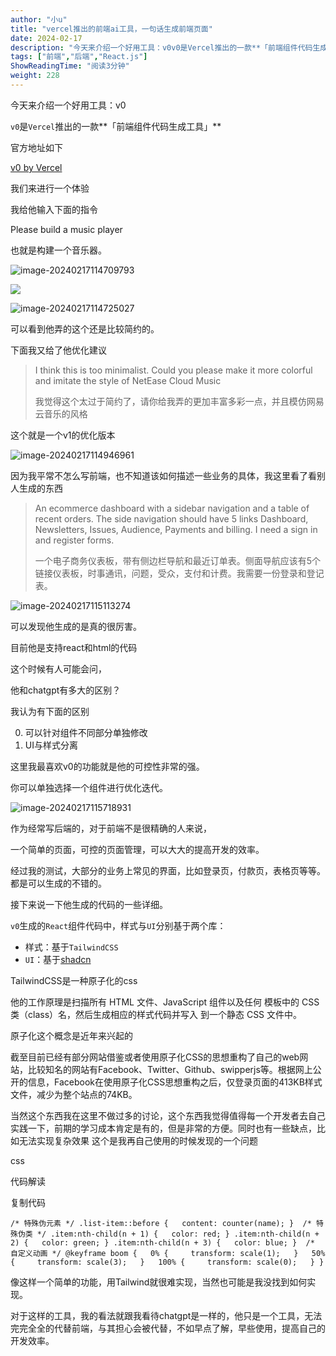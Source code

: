 ```yaml
---
author: "小u"
title: "vercel推出的前端ai工具，一句话生成前端页面"
date: 2024-02-17
description: "今天来介绍一个好用工具：v0v0是Vercel推出的一款**「前端组件代码生成工具」**官方地址如下v0byVercel我们来进行一个体验我给他输入下面的指令Pleasebuild"
tags: ["前端","后端","React.js"]
ShowReadingTime: "阅读3分钟"
weight: 228
---
```

今天来介绍一个好用工具：v0

`v0`是`Vercel`推出的一款\*\*「前端组件代码生成工具」\*\*

官方地址如下

[v0 by Vercel](https://link.juejin.cn?target=https%3A%2F%2Fv0.dev%2F "https://v0.dev/")

我们来进行一个体验

我给他输入下面的指令

Please build a music player

也就是构建一个音乐器。

![image-20240217114709793](https://p3-juejin.byteimg.com/tos-cn-i-k3u1fbpfcp/3693e0442f7341f5aef3e6096bc747fb~tplv-k3u1fbpfcp-jj-mark:3024:0:0:0:q75.awebp#?w=2461&h=886&s=79820&e=png&b=fefefe)

![](https://p3-juejin.byteimg.com/tos-cn-i-k3u1fbpfcp/8a74fb083ff84818a4324166bccbe755~tplv-k3u1fbpfcp-jj-mark:3024:0:0:0:q75.awebp#?w=2461&h=886&s=79820&e=png&b=fefefe)

![image-20240217114725027](https://p3-juejin.byteimg.com/tos-cn-i-k3u1fbpfcp/6c5fee73335a471080f426421145e45f~tplv-k3u1fbpfcp-jj-mark:3024:0:0:0:q75.awebp#?w=2229&h=715&s=38365&e=png&b=fefefe)

可以看到他弄的这个还是比较简约的。

下面我又给了他优化建议

> I think this is too minimalist. Could you please make it more colorful and imitate the style of NetEase Cloud Music
> 
> 我觉得这个太过于简约了，请你给我弄的更加丰富多彩一点，并且模仿网易云音乐的风格

这个就是一个v1的优化版本

![image-20240217114946961](https://p3-juejin.byteimg.com/tos-cn-i-k3u1fbpfcp/53c63127b6454ee5b183eb53bdfa8e34~tplv-k3u1fbpfcp-jj-mark:3024:0:0:0:q75.awebp#?w=2542&h=881&s=255545&e=png&b=fefefe)

因为我平常不怎么写前端，也不知道该如何描述一些业务的具体，我这里看了看别人生成的东西

> An ecommerce dashboard with a sidebar navigation and a table of recent orders. The side navigation should have 5 links Dashboard, Newsletters, Issues, Audience, Payments and billing. I need a sign in and register forms.
> 
> 一个电子商务仪表板，带有侧边栏导航和最近订单表。侧面导航应该有5个链接仪表板，时事通讯，问题，受众，支付和计费。我需要一份登录和登记表。

![image-20240217115113274](https://p3-juejin.byteimg.com/tos-cn-i-k3u1fbpfcp/dacf02710d4048f0a07f7826da71d0fa~tplv-k3u1fbpfcp-jj-mark:3024:0:0:0:q75.awebp#?w=2540&h=904&s=115382&e=png&b=fefefe)

可以发现他生成的是真的很厉害。

目前他是支持react和html的代码

这个时候有人可能会问，

他和chatgpt有多大的区别？

我认为有下面的区别

0.  可以针对组件不同部分单独修改
1.  UI与样式分离

这里我最喜欢v0的功能就是他的可控性非常的强。

你可以单独选择一个组件进行优化迭代。

![image-20240217115718931](https://p3-juejin.byteimg.com/tos-cn-i-k3u1fbpfcp/6339bab2f9cc4643bd82b077c2bb7c23~tplv-k3u1fbpfcp-jj-mark:3024:0:0:0:q75.awebp#?w=1397&h=962&s=78621&e=png&b=fefefe)

作为经常写后端的，对于前端不是很精确的人来说，

一个简单的页面，可控的页面管理，可以大大的提高开发的效率。

经过我的测试，大部分的业务上常见的界面，比如登录页，付款页，表格页等等。都是可以生成的不错的。

接下来说一下他生成的代码的一些详细。

`v0`生成的`React`组件代码中，样式与`UI`分别基于两个库：

*   样式：基于`TailwindCSS`
*   `UI`：基于[shadcn](https://link.juejin.cn?target=https%3A%2F%2Flink.zhihu.com%2F%3Ftarget%3Dhttps%253A%2F%2Fui.shadcn.com%2F "https://link.zhihu.com/?target=https%3A//ui.shadcn.com/")

TailwindCSS是一种原子化的css

他的工作原理是扫描所有 HTML 文件、JavaScript 组件以及任何 模板中的 CSS 类（class）名，然后生成相应的样式代码并写入 到一个静态 CSS 文件中。

原子化这个概念是近年来兴起的

截至目前已经有部分网站借鉴或者使用原子化CSS的思想重构了自己的web网站，比较知名的网站有Facebook、Twitter、Github、swipperjs等。根据网上公开的信息，Facebook在使用原子化CSS思想重构之后，仅登录页面的413KB样式文件，减少为整个站点的74KB。

当然这个东西我在这里不做过多的讨论，这个东西我觉得值得每一个开发者去自己实践一下，前期的学习成本肯定是有的，但是非常的方便。同时也有一些缺点，比如无法实现复杂效果 这个是我再自己使用的时候发现的一个问题

css

 代码解读

复制代码

`/* 特殊伪元素 */ .list-item::before {   content: counter(name); } ​ /* 特殊伪类 */ .item:nth-child(n + 1) {   color: red; } .item:nth-child(n + 2) {   color: green; } .item:nth-child(n + 3) {   color: blue; } ​ /* 自定义动画 */ @keyframe boom {   0% {     transform: scale(1);   }   50% {     transform: scale(3);   }   100% {     transform: scale(0);   } }`

像这样一个简单的功能，用Tailwind就很难实现，当然也可能是我没找到如何实现。

对于这样的工具，我的看法就跟我看待chatgpt是一样的，他只是一个工具，无法完完全全的代替前端，与其担心会被代替，不如早点了解，早些使用，提高自己的开发效率。